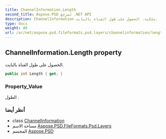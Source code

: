```yaml
---
title: ChannelInformation.Length
second_title: Aspose.PSD لمرجع .NET API
description: ChannelInformation ملكية. الحصول على طول القناة بالبايت.
type: docs
weight: 40
url: /ar/net/aspose.psd.fileformats.psd.layers/channelinformation/length/
---
```

## ChannelInformation.Length property

الحصول على طول القناة بالبايت.

```csharp
public int Length { get; }
```

### Property_Value

الطول .

### أنظر أيضا

* class [ChannelInformation](../)
* مساحة الاسم [Aspose.PSD.FileFormats.Psd.Layers](../../channelinformation/)
* المجسم [Aspose.PSD](../../../)


